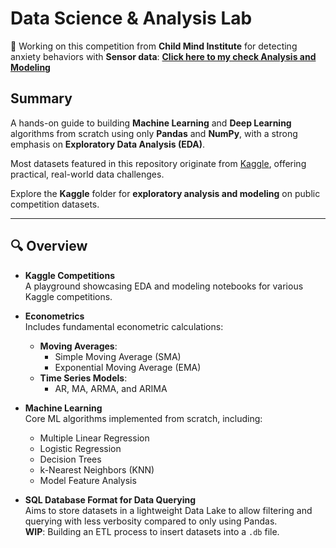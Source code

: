 # Data Science & Analysis Lab

🚧 Working on this competition from **Child Mind Institute** for detecting anxiety behaviors with **Sensor data**: **[Click here to my check Analysis and Modeling](https://github.com/GuilhermeKnipl/Data-Science-Lab/tree/main/Kaggle%20Competitions/CMI%20Sensor%20Data)**
## Summary

A hands-on guide to building **Machine Learning** and **Deep Learning** algorithms from scratch using only **Pandas** and **NumPy**, with a strong emphasis on **Exploratory Data Analysis (EDA)**.

Most datasets featured in this repository originate from [Kaggle](https://www.kaggle.com/), offering practical, real-world data challenges.

Explore the **Kaggle** folder for **exploratory analysis and modeling** on public competition datasets.

---

## 🔍 Overview

- **Kaggle Competitions**  
  A playground showcasing EDA and modeling notebooks for various Kaggle competitions.

- **Econometrics**  
  Includes fundamental econometric calculations:
  - **Moving Averages**:
    - Simple Moving Average (SMA)
    - Exponential Moving Average (EMA)
  - **Time Series Models**:
    - AR, MA, ARMA, and ARIMA

- **Machine Learning**  
  Core ML algorithms implemented from scratch, including:
  - Multiple Linear Regression  
  - Logistic Regression  
  - Decision Trees  
  - k-Nearest Neighbors (KNN)  
  - Model Feature Analysis

- **SQL Database Format for Data Querying**  
  Aims to store datasets in a lightweight Data Lake to allow filtering and querying with less verbosity compared to only using Pandas.  
  **WIP**: Building an ETL process to insert datasets into a `.db` file.
